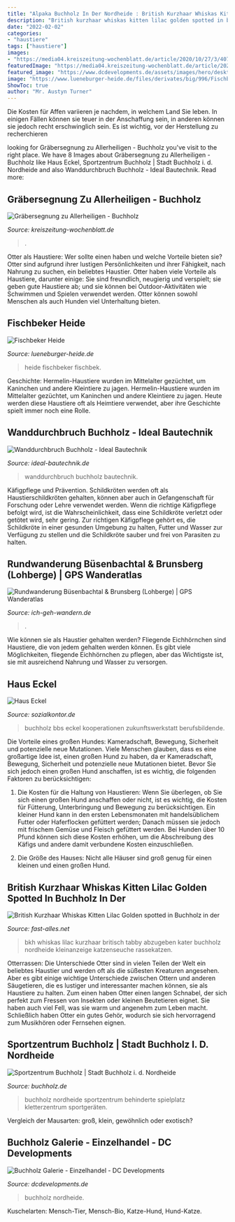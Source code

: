 ```yaml
---
title: "Alpaka Buchholz In Der Nordheide : British Kurzhaar Whiskas Kitten Lilac Golden Spotted In Buchholz In Der"
description: "British kurzhaar whiskas kitten lilac golden spotted in buchholz in der"
date: "2022-02-02"
categories:
- "haustiere"
tags: ["haustiere"]
images:
- "https://media04.kreiszeitung-wochenblatt.de/article/2020/10/27/3/407433_XXL.jpg"
featuredImage: "https://media04.kreiszeitung-wochenblatt.de/article/2020/10/27/3/407433_XXL.jpg"
featured_image: "https://www.dcdevelopments.de/assets/images/hero/desktop/buchholz.jpg"
image: "https://www.lueneburger-heide.de/files/derivates/big/996/Fischbeker-Heide131020161.jpg"
ShowToc: true
author: "Mr. Austyn Turner"
---
```



Die Kosten für Affen variieren je nachdem, in welchem Land Sie leben. In einigen Fällen können sie teuer in der Anschaffung sein, in anderen können sie jedoch recht erschwinglich sein. Es ist wichtig, vor der Herstellung zu recherchieren

	

		
looking for Gräbersegnung zu Allerheiligen - Buchholz you've visit to the right place. We have 8 Images about Gräbersegnung zu Allerheiligen - Buchholz like Haus Eckel, Sportzentrum Buchholz | Stadt Buchholz i. d. Nordheide and also Wanddurchbruch Buchholz - Ideal Bautechnik. Read more:
		
    
## Gräbersegnung Zu Allerheiligen - Buchholz

<img loading=lazy src="https://media04.kreiszeitung-wochenblatt.de/article/2020/10/27/3/407433_XXL.jpg" onerror="this.onerror=null;this.src='https://tse1.mm.bing.net/th?id=OIP.RP_Vbg6Xojfjp5AxyP2GbAHaJ4&amp;pid=15.1';" alt="Gräbersegnung zu Allerheiligen - Buchholz">

_Source: kreiszeitung-wochenblatt.de_

>. 

	

Otter als Haustiere: Wer sollte einen haben und welche Vorteile bieten sie?
Otter sind aufgrund ihrer lustigen Persönlichkeiten und ihrer Fähigkeit, nach Nahrung zu suchen, ein beliebtes Haustier. Otter haben viele Vorteile als Haustiere, darunter einige: Sie sind freundlich, neugierig und verspielt; sie geben gute Haustiere ab; und sie können bei Outdoor-Aktivitäten wie Schwimmen und Spielen verwendet werden. Otter können sowohl Menschen als auch Hunden viel Unterhaltung bieten.

    
## Fischbeker Heide

<img loading=lazy src="https://www.lueneburger-heide.de/files/derivates/big/996/Fischbeker-Heide131020161.jpg" onerror="this.onerror=null;this.src='https://tse2.mm.bing.net/th?id=OIP.PIp5O32UW35sCijO-s27UAHaE8&amp;pid=15.1';" alt="Fischbeker Heide">

_Source: lueneburger-heide.de_

>heide fischbeker fischbek. 

	

Geschichte: Hermelin-Haustiere wurden im Mittelalter gezüchtet, um Kaninchen und andere Kleintiere zu jagen.
Hermelin-Haustiere wurden im Mittelalter gezüchtet, um Kaninchen und andere Kleintiere zu jagen. Heute werden diese Haustiere oft als Heimtiere verwendet, aber ihre Geschichte spielt immer noch eine Rolle.

    
## Wanddurchbruch Buchholz - Ideal Bautechnik

<img loading=lazy src="https://ideal-bautechnik.de/wp-content/uploads/2017/09/20170831_201354-e1505131817479-579x1030.jpg" onerror="this.onerror=null;this.src='https://tse2.mm.bing.net/th?id=OIP.Jo1qyzlLi4BIjqrAldNByAHaNL&amp;pid=15.1';" alt="Wanddurchbruch Buchholz - Ideal Bautechnik">

_Source: ideal-bautechnik.de_

>wanddurchbruch buchholz bautechnik. 

	

Käfigpflege und Prävention.
Schildkröten werden oft als Haustierschildkröten gehalten, können aber auch in Gefangenschaft für Forschung oder Lehre verwendet werden. Wenn die richtige Käfigpflege befolgt wird, ist die Wahrscheinlichkeit, dass eine Schildkröte verletzt oder getötet wird, sehr gering. Zur richtigen Käfigpflege gehört es, die Schildkröte in einer gesunden Umgebung zu halten, Futter und Wasser zur Verfügung zu stellen und die Schildkröte sauber und frei von Parasiten zu halten.

    
## Rundwanderung Büsenbachtal &amp; Brunsberg (Lohberge) | GPS Wanderatlas

<img loading=lazy src="https://www.ich-geh-wandern.de/media/images/20/99/buesenbachtal_handeloh_lueneburger_heide-9072587.jpg" onerror="this.onerror=null;this.src='https://tse1.mm.bing.net/th?id=OIP.9hQEWgBrdU3IKKEsUzHgjwHaFt&amp;pid=15.1';" alt="Rundwanderung Büsenbachtal &amp; Brunsberg (Lohberge) | GPS Wanderatlas">

_Source: ich-geh-wandern.de_

>. 

	

Wie können sie als Haustier gehalten werden?
Fliegende Eichhörnchen sind Haustiere, die von jedem gehalten werden können. Es gibt viele Möglichkeiten, fliegende Eichhörnchen zu pflegen, aber das Wichtigste ist, sie mit ausreichend Nahrung und Wasser zu versorgen.

    
## Haus Eckel

<img loading=lazy src="https://www.sozialkontor.de/fileadmin/_processed_/3/d/csm_Logo-Berufsbildende-Schulen-Buchholz_515581fe5d.png" onerror="this.onerror=null;this.src='https://tse3.mm.bing.net/th?id=OIP.Gki40T-pVvXr2IGGwHqK6gAAAA&amp;pid=15.1';" alt="Haus Eckel">

_Source: sozialkontor.de_

>buchholz bbs eckel kooperationen zukunftswerkstatt berufsbildende. 

	

Die Vorteile eines großen Hundes: Kameradschaft, Bewegung, Sicherheit und potenzielle neue Mutationen.
Viele Menschen glauben, dass es eine großartige Idee ist, einen großen Hund zu haben, da er Kameradschaft, Bewegung, Sicherheit und potenzielle neue Mutationen bietet. Bevor Sie sich jedoch einen großen Hund anschaffen, ist es wichtig, die folgenden Faktoren zu berücksichtigen:
1) Die Kosten für die Haltung von Haustieren: Wenn Sie überlegen, ob Sie sich einen großen Hund anschaffen oder nicht, ist es wichtig, die Kosten für Fütterung, Unterbringung und Bewegung zu berücksichtigen. Ein kleiner Hund kann in den ersten Lebensmonaten mit handelsüblichem Futter oder Haferflocken gefüttert werden; Danach müssen sie jedoch mit frischem Gemüse und Fleisch gefüttert werden. Bei Hunden über 10 Pfund können sich diese Kosten erhöhen, um die Abschreibung des Käfigs und andere damit verbundene Kosten einzuschließen.

2) Die Größe des Hauses: Nicht alle Häuser sind groß genug für einen kleinen und einen großen Hund.

    
## British Kurzhaar Whiskas Kitten Lilac Golden Spotted In Buchholz In Der

<img loading=lazy src="https://www.fast-alles.net/pictures/570980.jpg" onerror="this.onerror=null;this.src='https://tse3.mm.bing.net/th?id=OIP.dqDtE8L7VWP2BwlipR82zQHaFj&amp;pid=15.1';" alt="British Kurzhaar Whiskas Kitten Lilac Golden spotted in Buchholz in der">

_Source: fast-alles.net_

>bkh whiskas lilac kurzhaar britisch tabby abzugeben kater buchholz nordheide kleinanzeige katzenseuche rassekatzen. 

	

Otterrassen: Die Unterschiede
Otter sind in vielen Teilen der Welt ein beliebtes Haustier und werden oft als die süßesten Kreaturen angesehen. Aber es gibt einige wichtige Unterschiede zwischen Ottern und anderen Säugetieren, die es lustiger und interessanter machen können, sie als Haustiere zu halten. Zum einen haben Otter einen langen Schnabel, der sich perfekt zum Fressen von Insekten oder kleinen Beutetieren eignet. Sie haben auch viel Fell, was sie warm und angenehm zum Leben macht. Schließlich haben Otter ein gutes Gehör, wodurch sie sich hervorragend zum Musikhören oder Fernsehen eignen.

    
## Sportzentrum Buchholz | Stadt Buchholz I. D. Nordheide

<img loading=lazy src="https://www.buchholz.de/medien/bilder/6399_001.jpg?20170807162514" onerror="this.onerror=null;this.src='https://tse1.mm.bing.net/th?id=OIP.ASzo-c8_iFtdkHR6M4rsZgHaE8&amp;pid=15.1';" alt="Sportzentrum Buchholz | Stadt Buchholz i. d. Nordheide">

_Source: buchholz.de_

>buchholz nordheide sportzentrum behinderte spielplatz kletterzentrum sportgeräten. 

	

Vergleich der Mausarten: groß, klein, gewöhnlich oder exotisch?

    
## Buchholz Galerie - Einzelhandel - DC Developments

<img loading=lazy src="https://www.dcdevelopments.de/assets/images/hero/desktop/buchholz.jpg" onerror="this.onerror=null;this.src='https://tse3.mm.bing.net/th?id=OIP.AnnsSyCXDKgQoDMaG17tMwHaDl&amp;pid=15.1';" alt="Buchholz Galerie - Einzelhandel - DC Developments">

_Source: dcdevelopments.de_

>buchholz nordheide. 

	

Kuschelarten: Mensch-Tier, Mensch-Bio, Katze-Hund, Hund-Katze.

